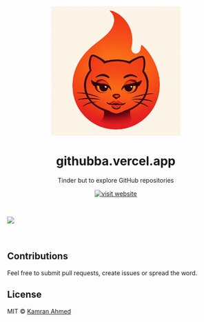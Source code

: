 <div align="center">
  <img src="./public/githubba.png" alt="githubba" width="300" height="300">
  <h1>githubba.vercel.app</h1>
  <p>Tinder but to explore GitHub repositories</p>
  <p align="center">
    <a href="https://githubba.vercel.app/">
    	<img src="https://img.shields.io/badge/%F0%9F%90%B1-Visit%20Website-000000.svg?style=flat&colorA=0a0a0a" alt="visit website" />
    </a>
  </p>
</div>

<br />

![](./public/github-demo.png)

<br />

## Contributions

Feel free to submit pull requests, create issues or spread the word.

## License

MIT &copy; [Kamran Ahmed](https://twitter.com/kamrify)
